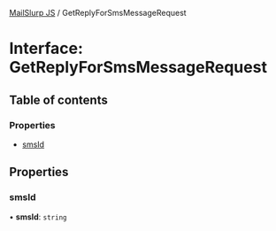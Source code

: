 [MailSlurp JS](../README.md) / GetReplyForSmsMessageRequest

# Interface: GetReplyForSmsMessageRequest

## Table of contents

### Properties

- [smsId](GetReplyForSmsMessageRequest.md#smsid)

## Properties

### smsId

• **smsId**: `string`
